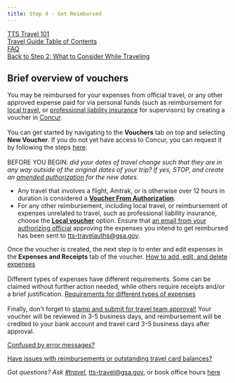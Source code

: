 ```yaml
---
title: Step 4 - Get Reimbursed
---
```


[TTS Travel 101](https://handbook.18f.gov/travel-101/) <br>
[Travel Guide Table of Contents](/travel-guide-table-of-contents) <br>
[FAQ](/travel-guide-faq) <br>
[Back to Step 2: What to Consider While Traveling](/travel-guide-2-travel)


## Brief overview of vouchers

You may be reimbursed for your expenses from official travel, or any other approved expense paid for via personal funds (such as reimbursement for [local travel](/travel-guide-faq/#How-do-I-create-a-local-or-miscellaneous-voucher), or [professional liability insurance](/travel-guide-faq/#How-can-I-get-reimbursed-for-professional-liability-insurance) for supervisors) by creating a voucher in [Concur](travel.gsa.gov). <br>
<br>
You can get started by navigating to the **Vouchers** tab on top and selecting **New Voucher**. If you do not yet have access to Concur, you can request it by following the steps [here](/first-time-travel-get-in-concur).<br>
<br>
BEFORE YOU BEGIN: _did your dates of travel change such that they are in any way outside of the original dates of your trip? If yes, STOP, and create an [amended authorization](/travel-guide-A-amended-authorizations) for the new dates._

* Any travel that involves a flight, Amtrak, or is otherwise over 12 hours in duration is considered a **[Voucher From Authorization](/travel-guide-faq/#how-do-i-create-a-voucher-from-authorization)**. 
* For any other reimbursement, including local travel, or reimbursement of expenses unrelated to travel, such as professional liability insurance, choose the **[Local voucher](/travel-guide-faq/#how-do-i-create-a-local-or-miscellaneous-voucher)** option. Ensure that [an email from your authorizing official](/travel-guide-faq/#How-to-secure-authorizing-official-approval) approving the expenses you intend to get reimbursed has been sent to tts-travelauths@gsa.gov.

Once the voucher is created, the next step is to enter and edit expenses in the **Expenses and Receipts** tab of the voucher. [How to add, edit, and delete expenses](/travel-guide-faq/#how-to-add-edit-or-delete-expenses) <br>
<br>
Different types of expenses have different requirements. Some can be claimed without further action needed, while others require receipts and/or a brief justification. [Requirements for different types of expenses](/travel-guide-faq/#When-are-receipts-or-further-justifications-required-to-claim-expenses) <br>
<br>
Finally, don't forget to [stamp and submit for travel team approval!](/travel-guide-faq/#how-to-stamp-and-submit-for-travel-team-approval) Your voucher will be reviewed in 3-5 business days, and reimbursement will be credited to your bank account and travel card 3-5 business days after approval.

[Confused by error messages?](https://docs.google.com/document/d/1zD020XAXRIpuXPKgY0zadLBNJmBaRj_29-DhClrkZAo/edit)

[Have issues with reimbursements or outstanding travel card balances?](/travel-guide-faq/#issues-with-reimbursement)

*Got questions? Ask [#travel](https://gsa-tts.slack.com/messages/travel)*, [tts-travel@gsa.gov](mailto:tts-travel@gsa.gov), or book office hours [here](https://sites.google.com/a/gsa.gov/tts-office-hours/)
